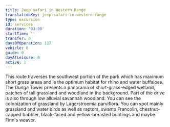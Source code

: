 ```yaml
---
title: Jeep safari in Western Range
translationKey: jeep-safari-in-western-range
type: excursion
id: services
duration: '03:00'
startTime: ''
transfer: 0
daysOfOperation: 127
vehicle: 0
guide: 0
dayAtLeisure: 0
active: 1
---
```

This route traverses the southwest portion of the park which has maximum short grass areas and is the optimum habitat for rhino and water buffaloes. The Dunga Tower presents a panorama of short-grass-edged wetland, patches of tall grassland and woodland in the background. Part of the drive is also through low alluvial savannah woodland. You can see the colonization of grassland by Lagerstroemia parviflora. You can spot mainly grassland and water birds as well as raptors, swamp Francolin, chestnut-capped babbler, black-faced and yellow-breasted buntings and maybe Finn's weaver.